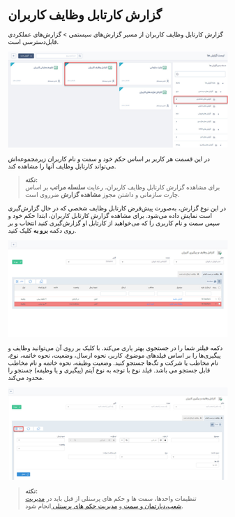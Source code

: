 # گزارش کارتابل وظایف کاربران
 گزارش کارتابل وظایف کاربران از مسیر گزارش‌های سیستمی > گزارش‌های عملکردی قابل‌دسترسی است. 
 
![گزارش کارتابل وظایف کاربران](./Images/user-tasks-cartable.jpg)

در این قسمت هر کاربر بر اساس حکم خود و سمت و نام کاربران زیرمجموعه‌اش می‌تواند کارتابل وظایف آنها را مشاهده کند.

> **نکته:** <br>  برای مشاهده گزارش  کارتابل وظایف کاربران، رعایت **سلسله مراتب** بر اساس چارت سازمانی و داشتن مجوز **مشاهده گزارش** ضرروی است.

 در این نوع گزارش، به‌صورت پیش‌فرض کارتابل وظایف شخصی که در حال گزارش‌گیری است نمایش داده می‌شود.
 برای مشاهده گزارش کارتابل کاربران، ابتدا حکم خود و سپس سمت و نام کاربری را که می‌خواهید از کارتابل او گزارش‌گیری کنید انتخاب  و بر روی دکمه **برو به** کلیک کنید.

 ![مشاهده گزارش کارتابل وظایف کاربران](./Images/user-tasks-and-follow-cartable.jpg)
 
 دکمه فیلتر شما را در جستجوی بهتر یاری می‌کند. با کلیک بر روی آن می‌توانید وظایف و پیگیری‌ها را بر اساس فیلدهای موضوع، کاربر، نحوه ارسال، وضعیت، نحوه خاتمه، نوع، نام مخاطب یا شرکت و تگ‌ها جستجو کنید. وضعیت وظیفه، نحوه خاتمه و نام مخاطب قابل جستجو می باشد. فیلد نوع با توجه به نوع آیتم (پیگیری و یا وظیفه) جستجو را محدود می‌کند.

![فیلتر وظایف و پیگیری‌ها](./Images/user-tasks-and-follow-cartable-filter.jpg)

> **نکته:** <br> تنظیمات واحدها، سمت ها و حکم های پرسنلی از قبل باید در  [مدیریت شعب،دپارتمان و سمت  ](https://github.com/1stco/PayamGostarDocs/blob/master/help%202.5.4/Basic-Information/branches-department/branches-department.md)و  [مدیریت حکم های پرسنلی ](https://github.com/1stco/PayamGostarDocs/blob/master/help%202.5.4/Settings/Personnel-command-management/Personnel-command-management.md)انجام شود.

